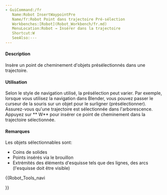 ```yaml
---
- GuiCommand:/fr
   Name:Robot InsertWaypointPre
   Name/fr:Robot Point dans trajectoire Pré-sélection
   Workbenches:[Robot](Robot_Workbench/fr.md)
   MenuLocation:Robot → Insérer dans la trajectoire
   Shortcut:W
   SeeAlso:---
---
```



</div>


<div class="mw-translate-fuzzy">

#### Description

Insère un point de cheminement d\'objets présélectionnés dans une trajectoire.


</div>


<div class="mw-translate-fuzzy">

#### Utilisation

Selon le style de navigation utilisé, la présélection peut varier.
Par exemple, lorsque vous utilisez la navigation dans Blender, vous pouvez passer le curseur de la souris sur un objet pour le surligner (présélectionner).
Assurez-vous qu\'une trajectoire est sélectionnée dans l\'arborescence.
Appuyez sur ** W** pour insérer ce point de cheminement dans la trajectoire sélectionnée.


</div>


<div class="mw-translate-fuzzy">

#### Remarques

Les objets sélectionnables sont:

-   Coins de solides
-   Points insérés via le brouillon
-   Extrémités des éléments d\'esquisse tels que des lignes, des arcs (l\'esquisse doit être visible)


</div>


<div class="mw-translate-fuzzy">





</div>


{{Robot_Tools_navi

}}  
